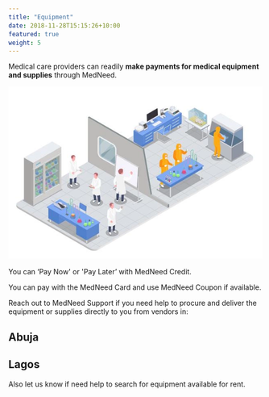 ```yaml
---
title: "Equipment"
date: 2018-11-28T15:15:26+10:00
featured: true
weight: 5
---
```


Medical care providers can readily **make payments for medical equipment and supplies** through MedNeed. 

![Medical Equipment](/images/illustrations/medical-products.webp)

You can ‘Pay Now' or 'Pay Later’ with MedNeed Credit. 

You can pay with the MedNeed Card and use MedNeed Coupon if available.

Reach out to MedNeed Support if you need help to procure and deliver the equipment or supplies directly to you from vendors in:
## Abuja
## Lagos
Also let us know if need help to search for equipment available for rent. 


